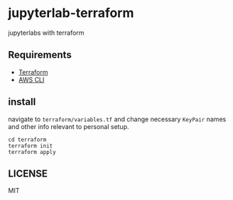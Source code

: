 # jupyterlab-terraform
jupyterlabs with terraform

## Requirements
- [Terraform](https://www.terraform.io/intro/getting-started/install.html)
- [AWS CLI](https://docs.aws.amazon.com/cli/latest/userguide/cli-chap-getting-started.html)

## install

navigate to `terraform/variables.tf` and change necessary `KeyPair` names and other info relevant to personal setup.
```
cd terraform
terraform init
terraform apply
```

LICENSE
---
MIT